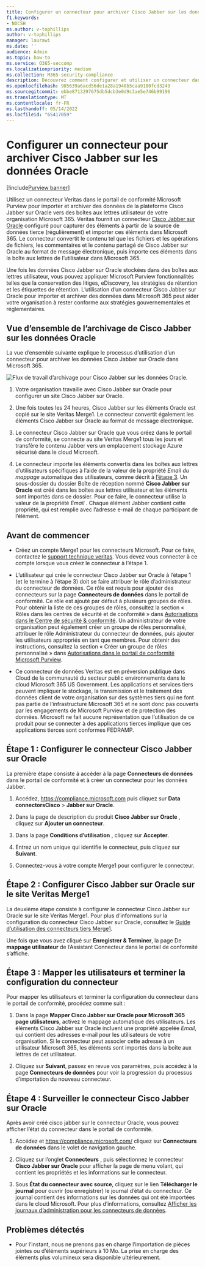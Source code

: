 ```yaml
---
title: Configurer un connecteur pour archiver Cisco Jabber sur les données Oracle dans Microsoft 365
f1.keywords:
- NOCSH
ms.author: v-tophillips
author: v-tophillips
manager: laurawi
ms.date: ''
audience: Admin
ms.topic: how-to
ms.service: O365-seccomp
ms.localizationpriority: medium
ms.collection: M365-security-compliance
description: Découvrez comment configurer et utiliser un connecteur dans le portail de conformité Microsoft Purview pour importer et archiver des données de Cisco Jabber sur Oracle vers Microsoft 365.
ms.openlocfilehash: 985639a6acd56de1a28a1940b5caa9100fcd3249
ms.sourcegitcommit: ebbe8713297675db5dcb3e0d9c3ae5e746b99196
ms.translationtype: MT
ms.contentlocale: fr-FR
ms.lasthandoff: 05/14/2022
ms.locfileid: "65417059"
---
```

# <a name="set-up-a-connector-to-archive-cisco-jabber-on-oracle-data"></a>Configurer un connecteur pour archiver Cisco Jabber sur les données Oracle

[!include[Purview banner](../includes/purview-rebrand-banner.md)]

Utilisez un connecteur Veritas dans le portail de conformité Microsoft Purview pour importer et archiver des données de la plateforme Cisco Jabber sur Oracle vers des boîtes aux lettres utilisateur de votre organisation Microsoft 365. Veritas fournit un connecteur [Cisco Jabber sur Oracle](https://www.veritas.com/insights/merge1/jabber) configuré pour capturer des éléments à partir de la source de données tierce (régulièrement) et importer ces éléments dans Microsoft 365. Le connecteur convertit le contenu tel que les fichiers et les opérations de fichiers, les commentaires et le contenu partagé de Cisco Jabber sur Oracle au format de message électronique, puis importe ces éléments dans la boîte aux lettres de l’utilisateur dans Microsoft 365.

Une fois les données Cisco Jabber sur Oracle stockées dans des boîtes aux lettres utilisateur, vous pouvez appliquer Microsoft Purview fonctionnalités telles que la conservation des litiges, eDiscovery, les stratégies de rétention et les étiquettes de rétention. L’utilisation d’un connecteur Cisco Jabber sur Oracle pour importer et archiver des données dans Microsoft 365 peut aider votre organisation à rester conforme aux stratégies gouvernementales et réglementaires.

## <a name="overview-of-archiving-cisco-jabber-on-oracle-data"></a>Vue d’ensemble de l’archivage de Cisco Jabber sur les données Oracle

La vue d’ensemble suivante explique le processus d’utilisation d’un connecteur pour archiver les données Cisco Jabber sur Oracle dans Microsoft 365.

![Flux de travail d’archivage pour Cisco Jabber sur les données Oracle.](../media/CiscoJabberOnOracleConnectorWorkflow.png)

1. Votre organisation travaille avec Cisco Jabber sur Oracle pour configurer un site Cisco Jabber sur Oracle.

2. Une fois toutes les 24 heures, Cisco Jabber sur les éléments Oracle est copié sur le site Veritas Merge1. Le connecteur convertit également les éléments Cisco Jabber sur Oracle au format de message électronique.

3. Le connecteur Cisco Jabber sur Oracle que vous créez dans le portail de conformité, se connecte au site Veritas Merge1 tous les jours et transfère le contenu Jabber vers un emplacement stockage Azure sécurisé dans le cloud Microsoft.

4. Le connecteur importe les éléments convertis dans les boîtes aux lettres d’utilisateurs spécifiques à l’aide de la valeur de la propriété *Email du mappage* automatique des utilisateurs, comme décrit à [l’étape 3](#step-3-map-users-and-complete-the-connector-setup). Un sous-dossier du dossier Boîte de réception nommé **Cisco Jabber sur Oracle** est créé dans les boîtes aux lettres utilisateur et les éléments sont importés dans ce dossier. Pour ce faire, le connecteur utilise la valeur de la propriété *Email* . Chaque élément Jabber contient cette propriété, qui est remplie avec l’adresse e-mail de chaque participant de l’élément.

## <a name="before-you-begin"></a>Avant de commencer

- Créez un compte Merge1 pour les connecteurs Microsoft. Pour ce faire, contactez le [support technique veritas](https://www.veritas.com/content/support/en_US). Vous devez vous connecter à ce compte lorsque vous créez le connecteur à l’étape 1.

- L’utilisateur qui crée le connecteur Cisco Jabber sur Oracle à l’étape 1 (et le termine à l’étape 3) doit se faire attribuer le rôle d’administrateur du connecteur de données. Ce rôle est requis pour ajouter des connecteurs sur la page **Connecteurs de données** dans le portail de conformité. Ce rôle est ajouté par défaut à plusieurs groupes de rôles. Pour obtenir la liste de ces groupes de rôles, consultez la section « Rôles dans les centres de sécurité et de conformité » dans [Autorisations dans le Centre de sécurité & conformité](../security/office-365-security/permissions-in-the-security-and-compliance-center.md#roles-in-the-security--compliance-center). Un administrateur de votre organisation peut également créer un groupe de rôles personnalisé, attribuer le rôle Administrateur du connecteur de données, puis ajouter les utilisateurs appropriés en tant que membres. Pour obtenir des instructions, consultez la section « Créer un groupe de rôles personnalisé » dans [Autorisations dans le portail de conformité Microsoft Purview](microsoft-365-compliance-center-permissions.md#create-a-custom-role-group).

- Ce connecteur de données Veritas est en préversion publique dans Cloud de la communauté du secteur public environnements dans le cloud Microsoft 365 US Government. Les applications et services tiers peuvent impliquer le stockage, la transmission et le traitement des données client de votre organisation sur des systèmes tiers qui ne font pas partie de l’infrastructure Microsoft 365 et ne sont donc pas couverts par les engagements de Microsoft Purview et de protection des données. Microsoft ne fait aucune représentation que l’utilisation de ce produit pour se connecter à des applications tierces implique que ces applications tierces sont conformes FEDRAMP.

## <a name="step-1-set-up-the-cisco-jabber-on-oracle-connector"></a>Étape 1 : Configurer le connecteur Cisco Jabber sur Oracle

La première étape consiste à accéder à la page **Connecteurs de données** dans le portail de conformité et à créer un connecteur pour les données Jabber.

1. Accédez, <https://compliance.microsoft.com> puis cliquez sur **Data connectorsCisco** >  **Jabber sur Oracle**.

2. Dans la page de description du produit **Cisco Jabber sur Oracle** , cliquez sur **Ajouter un connecteur**.

3. Dans la page **Conditions d’utilisation** , cliquez sur **Accepter**.

4. Entrez un nom unique qui identifie le connecteur, puis cliquez sur **Suivant**.

5. Connectez-vous à votre compte Merge1 pour configurer le connecteur.

## <a name="step-2-configure-the-cisco-jabber-on-oracle-on-the-veritas-merge1-site"></a>Étape 2 : Configurer Cisco Jabber sur Oracle sur le site Veritas Merge1

La deuxième étape consiste à configurer le connecteur Cisco Jabber sur Oracle sur le site Veritas Merge1. Pour plus d’informations sur la configuration du connecteur Cisco Jabber sur Oracle, consultez le [Guide d’utilisation des connecteurs tiers Merge1](https://docs.ms.merge1.globanetportal.com/Merge1%20Third-Party%20Connectors%20Cisco%20Jabber%20on%20Oracle%20User%20Guide.pdf).

Une fois que vous avez cliqué sur **Enregistrer & Terminer**, la page De **mappage utilisateur** de l’Assistant Connecteur dans le portail de conformité s’affiche.

## <a name="step-3-map-users-and-complete-the-connector-setup"></a>Étape 3 : Mapper les utilisateurs et terminer la configuration du connecteur

Pour mapper les utilisateurs et terminer la configuration du connecteur dans le portail de conformité, procédez comme suit :

1. Dans la page **Mapper Cisco Jabber sur Oracle pour Microsoft 365 page utilisateurs**, activez le mappage automatique des utilisateurs. Les éléments Cisco Jabber sur Oracle incluent une propriété appelée *Email*, qui contient des adresses e-mail pour les utilisateurs de votre organisation. Si le connecteur peut associer cette adresse à un utilisateur Microsoft 365, les éléments sont importés dans la boîte aux lettres de cet utilisateur.

2. Cliquez sur **Suivant**, passez en revue vos paramètres, puis accédez à la page **Connecteurs de données** pour voir la progression du processus d’importation du nouveau connecteur.

## <a name="step-4-monitor-the-cisco-jabber-on-oracle-connector"></a>Étape 4 : Surveiller le connecteur Cisco Jabber sur Oracle

Après avoir créé cisco jabber sur le connecteur Oracle, vous pouvez afficher l’état du connecteur dans le portail de conformité.

1. Accédez et <https://compliance.microsoft.com/> cliquez sur **Connecteurs de données** dans le volet de navigation gauche.

2. Cliquez sur l’onglet **Connecteurs** , puis sélectionnez le connecteur **Cisco Jabber sur Oracle** pour afficher la page de menu volant, qui contient les propriétés et les informations sur le connecteur.

3. Sous **État du connecteur avec source**, cliquez sur le lien **Télécharger le journal** pour ouvrir (ou enregistrer) le journal d’état du connecteur. Ce journal contient des informations sur les données qui ont été importées dans le cloud Microsoft. Pour plus d’informations, consultez [Afficher les journaux d’administration pour les connecteurs de données](data-connector-admin-logs.md).

## <a name="known-issues"></a>Problèmes détectés

- Pour l’instant, nous ne prenons pas en charge l’importation de pièces jointes ou d’éléments supérieurs à 10 Mo. La prise en charge des éléments plus volumineux sera disponible ultérieurement.
